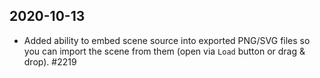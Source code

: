 ## 2020-10-13

- Added ability to embed scene source into exported PNG/SVG files so you can import the scene from them (open via `Load` button or drag & drop). #2219
